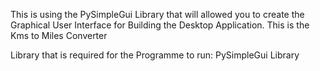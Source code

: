 This is using the PySimpleGui Library that will allowed you to create
the Graphical User Interface for Building the Desktop Application.
This is the Kms to Miles Converter

Library that is required for the Programme to run:
PySimpleGui Library
